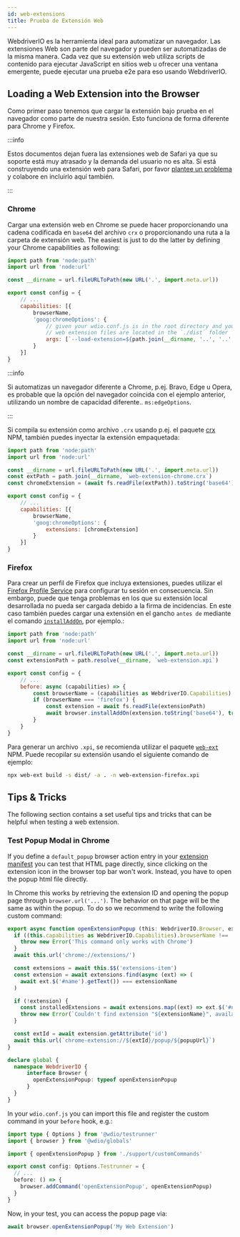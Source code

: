 ```yaml
---
id: web-extensions
title: Prueba de Extensión Web
---
```


WebdriverIO es la herramienta ideal para automatizar un navegador. Las extensiones Web son parte del navegador y pueden ser automatizadas de la misma manera. Cada vez que su extensión web utiliza scripts de contenido para ejecutar JavaScript en sitios web u ofrecer una ventana emergente, puede ejecutar una prueba e2e para eso usando WebdriverIO.

## Loading a Web Extension into the Browser

Como primer paso tenemos que cargar la extensión bajo prueba en el navegador como parte de nuestra sesión. Esto funciona de forma diferente para Chrome y Firefox.

:::info

Estos documentos dejan fuera las extensiones web de Safari ya que su soporte está muy atrasado y la demanda del usuario no es alta. Si está construyendo una extensión web para Safari, por favor [plantee un problema](https://github.com/webdriverio/webdriverio/issues/new?assignees=&labels=Docs+%F0%9F%93%96%2CNeeds+Triaging+%E2%8F%B3&template=documentation.yml&title=%5B%F0%9F%93%96+Docs%5D%3A+%3Ctitle%3E) y colabore en incluirlo aquí también.

:::

### Chrome

Cargar una extensión web en Chrome se puede hacer proporcionando una cadena codificada en `base64` del archivo `crx` o proporcionando una ruta a la carpeta de extensión web. The easiest is just to do the latter by defining your Chrome capabilities as following:

```js wdio.conf.js
import path from 'node:path'
import url from 'node:url'

const __dirname = url.fileURLToPath(new URL('.', import.meta.url))

export const config = {
    // ...
    capabilities: [{
        browserName,
        'goog:chromeOptions': {
            // given your wdio.conf.js is in the root directory and your compiled
            // web extension files are located in the `./dist` folder
            args: [`--load-extension=${path.join(__dirname, '..', '..', 'dist')}`]
        }
    }]
}
```

:::info

Si automatizas un navegador diferente a Chrome, p.ej. Bravo, Edge u Opera, es probable que la opción del navegador coincida con el ejemplo anterior, utilizando un nombre de capacidad diferente.. `ms:edgeOptions`.

:::

Si compila su extensión como archivo `.crx` usando p.ej. el paquete [crx](https://www.npmjs.com/package/crx) NPM, también puedes inyectar la extensión empaquetada:

```js wdio.conf.js
import path from 'node:path'
import url from 'node:url'

const __dirname = url.fileURLToPath(new URL('.', import.meta.url))
const extPath = path.join(__dirname, `web-extension-chrome.crx`)
const chromeExtension = (await fs.readFile(extPath)).toString('base64')

export const config = {
    // ...
    capabilities: [{
        browserName,
        'goog:chromeOptions': {
            extensions: [chromeExtension]
        }
    }]
}
```

### Firefox

Para crear un perfil de Firefox que incluya extensiones, puedes utilizar el [Firefox Profile Service](/docs/firefox-profile-service) para configurar tu sesión en consecuencia. Sin embargo, puede que tenga problemas en los que su extensión local desarrollada no pueda ser cargada debido a la firma de incidencias. En este caso también puedes cargar una extensión en el gancho `antes de` mediante el comando [`installAddOn`](/docs/api/gecko#installaddon), por ejemplo.:

```js wdio.conf.js
import path from 'node:path'
import url from 'node:url'

const __dirname = url.fileURLToPath(new URL('.', import.meta.url))
const extensionPath = path.resolve(__dirname, `web-extension.xpi`)

export const config = {
    // ...
    before: async (capabilities) => {
        const browserName = (capabilities as WebdriverIO.Capabilities).browserName
        if (browserName === 'firefox') {
            const extension = await fs.readFile(extensionPath)
            await browser.installAddOn(extension.toString('base64'), true)
        }
    }
}
```

Para generar un archivo `.xpi`, se recomienda utilizar el paquete [`web-ext`](https://www.npmjs.com/package/web-ext) NPM. Puede recopilar su extensión usando el siguiente comando de ejemplo:

```sh
npx web-ext build -s dist/ -a . -n web-extension-firefox.xpi
```

## Tips & Tricks

The following section contains a set useful tips and tricks that can be helpful when testing a web extension.

### Test Popup Modal in Chrome

If you define a `default_popup` browser action entry in your [extension manifest](https://developer.mozilla.org/en-US/docs/Mozilla/Add-ons/WebExtensions/manifest.json/browser_action) you can test that HTML page directly, since clicking on the extension icon in the browser top bar won't work. Instead, you have to open the popup html file directly.

In Chrome this works by retrieving the extension ID and opening the popup page through `browser.url('...')`. The behavior on that page will be the same as within the popup. To do so we recommend to write the following custom command:

```ts customCommand.ts
export async function openExtensionPopup (this: WebdriverIO.Browser, extensionName: string, popupUrl = 'index.html') {
  if ((this.capabilities as WebdriverIO.Capabilities).browserName !== 'chrome') {
    throw new Error('This command only works with Chrome')
  }
  await this.url('chrome://extensions/')

  const extensions = await this.$$('extensions-item')
  const extension = await extensions.find(async (ext) => (
    await ext.$('#name').getText()) === extensionName
  )

  if (!extension) {
    const installedExtensions = await extensions.map((ext) => ext.$('#name').getText())
    throw new Error(`Couldn't find extension "${extensionName}", available installed extensions are "${installedExtensions.join('", "')}"`)
  }

  const extId = await extension.getAttribute('id')
  await this.url(`chrome-extension://${extId}/popup/${popupUrl}`)
}

declare global {
  namespace WebdriverIO {
      interface Browser {
        openExtensionPopup: typeof openExtensionPopup
      }
  }
}
```

In your `wdio.conf.js` you can import this file and register the custom command in your `before` hook, e.g.:

```ts wdio.conf.ts
import type { Options } from '@wdio/testrunner'
import { browser } from '@wdio/globals'

import { openExtensionPopup } from './support/customCommands'

export const config: Options.Testrunner = {
  // ...
  before: () => {
    browser.addCommand('openExtensionPopup', openExtensionPopup)
  }
}
```

Now, in your test, you can access the popup page via:

```ts
await browser.openExtensionPopup('My Web Extension')
```
